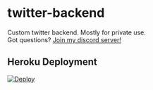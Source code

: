 # twitter-backend
Custom twitter backend. Mostly for private use.  
Got questions? [Join my discord server!](https://discord.gg/Dkg79tc)

## Heroku Deployment

[![Deploy](https://www.herokucdn.com/deploy/button.png)](https://heroku.com/deploy)